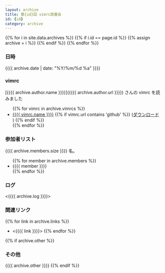 ```yaml
---
layout: archive
title: 第{id}回 vimrc読書会
id: {id}
category: archive
---
```


{{% for i in site.data.archives %}}
  {{% if i.id == page.id %}}
    {{% assign archive = i %}}
  {{% endif %}}
{{% endfor %}}

### 日時
{{{{ archive.date | date: "%Y/%m/%d %a" }}}}

### vimrc
[{{{{ archive.author.name }}}}]({{{{ archive.author.url }}}}) さんの vimrc を読みました

<ul>
{{% for vimrc in archive.vimrcs %}}
  <li><a href="{{{{ vimrc.url }}}}">{{{{ vimrc.name }}}}</a>
      {{% if vimrc.url contains 'github' %}}
      (<a href="{{{{ vimrc.url | remove_first:'blob/' | replace:'https://github.com','https://raw.github.com' }}}}">ダウンロード
      </a>)
      {{% endif %}}
  </li>
{{% endfor %}}
</ul>

### 参加者リスト

{{{{ archive.members.size }}}} 名。

<ul>
{{% for member in archive.members %}}
  <li>{{{{ member }}}}</li>
{{% endfor %}}
</ul>

### ログ
<{{{{ archive.log }}}}>

### 関連リンク
{{% for link in archive.links %}}
  - <{{{{ link }}}}>
{{% endfor %}}

{{% if archive.other %}}
### その他
{{{{ archive.other }}}}
{{% endif %}}

